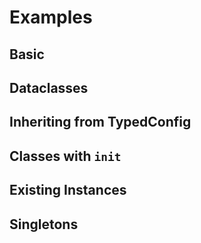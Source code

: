 # Examples

## Basic

## Dataclasses

## Inheriting from TypedConfig

## Classes with `init`

## Existing Instances

## Singletons
